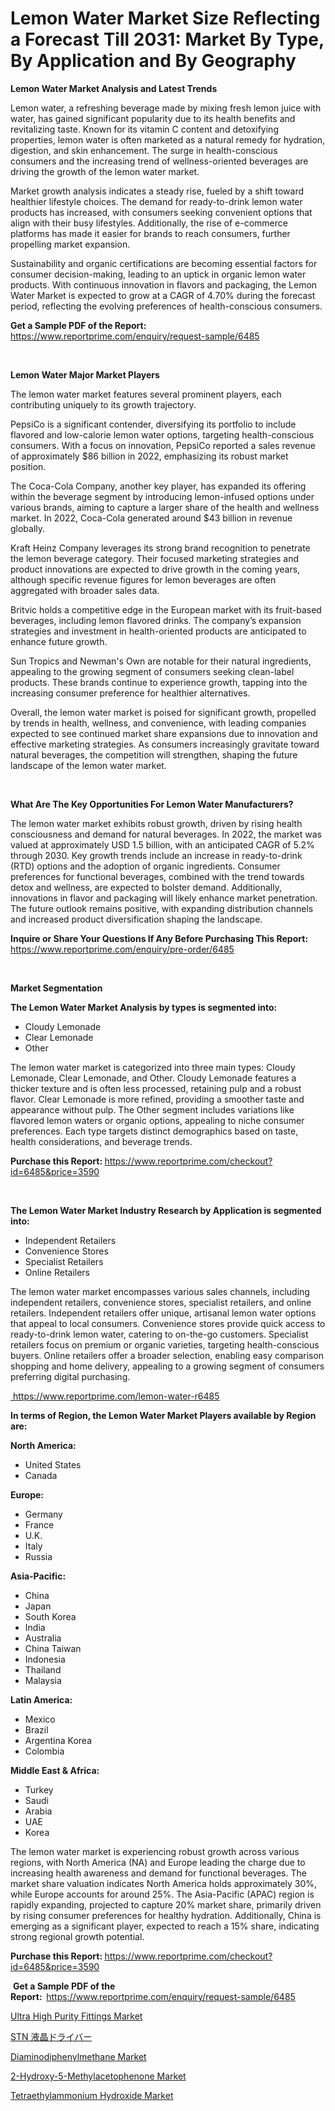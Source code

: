 <p><h1>Lemon Water Market Size Reflecting a Forecast Till 2031: Market By Type, By Application and By Geography</h1></p><p><strong>Lemon Water Market Analysis and Latest Trends</strong></p>
<p><p>Lemon water, a refreshing beverage made by mixing fresh lemon juice with water, has gained significant popularity due to its health benefits and revitalizing taste. Known for its vitamin C content and detoxifying properties, lemon water is often marketed as a natural remedy for hydration, digestion, and skin enhancement. The surge in health-conscious consumers and the increasing trend of wellness-oriented beverages are driving the growth of the lemon water market.</p><p>Market growth analysis indicates a steady rise, fueled by a shift toward healthier lifestyle choices. The demand for ready-to-drink lemon water products has increased, with consumers seeking convenient options that align with their busy lifestyles. Additionally, the rise of e-commerce platforms has made it easier for brands to reach consumers, further propelling market expansion.</p><p>Sustainability and organic certifications are becoming essential factors for consumer decision-making, leading to an uptick in organic lemon water products. With continuous innovation in flavors and packaging, the Lemon Water Market is expected to grow at a CAGR of 4.70% during the forecast period, reflecting the evolving preferences of health-conscious consumers.</p></p>
<p><strong>Get a Sample PDF of the Report:&nbsp;</strong> <a href="https://www.reportprime.com/enquiry/request-sample/6485">https://www.reportprime.com/enquiry/request-sample/6485</a></p>
<p>&nbsp;</p>
<p><strong>Lemon Water Major Market Players</strong></p>
<p><p>The lemon water market features several prominent players, each contributing uniquely to its growth trajectory. </p><p>PepsiCo is a significant contender, diversifying its portfolio to include flavored and low-calorie lemon water options, targeting health-conscious consumers. With a focus on innovation, PepsiCo reported a sales revenue of approximately $86 billion in 2022, emphasizing its robust market position. </p><p>The Coca-Cola Company, another key player, has expanded its offering within the beverage segment by introducing lemon-infused options under various brands, aiming to capture a larger share of the health and wellness market. In 2022, Coca-Cola generated around $43 billion in revenue globally.</p><p>Kraft Heinz Company leverages its strong brand recognition to penetrate the lemon beverage category. Their focused marketing strategies and product innovations are expected to drive growth in the coming years, although specific revenue figures for lemon beverages are often aggregated with broader sales data.</p><p>Britvic holds a competitive edge in the European market with its fruit-based beverages, including lemon flavored drinks. The company’s expansion strategies and investment in health-oriented products are anticipated to enhance future growth.</p><p>Sun Tropics and Newman's Own are notable for their natural ingredients, appealing to the growing segment of consumers seeking clean-label products. These brands continue to experience growth, tapping into the increasing consumer preference for healthier alternatives.</p><p>Overall, the lemon water market is poised for significant growth, propelled by trends in health, wellness, and convenience, with leading companies expected to see continued market share expansions due to innovation and effective marketing strategies. As consumers increasingly gravitate toward natural beverages, the competition will strengthen, shaping the future landscape of the lemon water market.</p></p>
<p>&nbsp;</p>
<p><strong>What Are The Key Opportunities For Lemon Water Manufacturers?</strong></p>
<p><p>The lemon water market exhibits robust growth, driven by rising health consciousness and demand for natural beverages. In 2022, the market was valued at approximately USD 1.5 billion, with an anticipated CAGR of 5.2% through 2030. Key growth trends include an increase in ready-to-drink (RTD) options and the adoption of organic ingredients. Consumer preferences for functional beverages, combined with the trend towards detox and wellness, are expected to bolster demand. Additionally, innovations in flavor and packaging will likely enhance market penetration. The future outlook remains positive, with expanding distribution channels and increased product diversification shaping the landscape.</p></p>
<p><strong>Inquire or Share Your Questions If Any Before Purchasing This Report:</strong> <a href="https://www.reportprime.com/enquiry/pre-order/6485">https://www.reportprime.com/enquiry/pre-order/6485</a></p>
<p>&nbsp;</p>
<p><strong>Market Segmentation</strong></p>
<p><strong>The Lemon Water Market Analysis by types is segmented into:</strong></p>
<p><ul><li>Cloudy Lemonade</li><li>Clear Lemonade</li><li>Other</li></ul></p>
<p><p>The lemon water market is categorized into three main types: Cloudy Lemonade, Clear Lemonade, and Other. Cloudy Lemonade features a thicker texture and is often less processed, retaining pulp and a robust flavor. Clear Lemonade is more refined, providing a smoother taste and appearance without pulp. The Other segment includes variations like flavored lemon waters or organic options, appealing to niche consumer preferences. Each type targets distinct demographics based on taste, health considerations, and beverage trends.</p></p>
<p><strong>Purchase this Report:&nbsp;</strong><a href="https://www.reportprime.com/checkout?id=6485&price=3590">https://www.reportprime.com/checkout?id=6485&price=3590</a></p>
<p>&nbsp;</p>
<p><strong>The Lemon Water Market Industry Research by Application is segmented into:</strong></p>
<p><ul><li>Independent Retailers</li><li>Convenience Stores</li><li>Specialist Retailers</li><li>Online Retailers</li></ul></p>
<p><p>The lemon water market encompasses various sales channels, including independent retailers, convenience stores, specialist retailers, and online retailers. Independent retailers offer unique, artisanal lemon water options that appeal to local consumers. Convenience stores provide quick access to ready-to-drink lemon water, catering to on-the-go customers. Specialist retailers focus on premium or organic varieties, targeting health-conscious buyers. Online retailers offer a broader selection, enabling easy comparison shopping and home delivery, appealing to a growing segment of consumers preferring digital purchasing.</p></p>
<p><a href="https://www.reportprime.com/lemon-water-r6485">&nbsp;https://www.reportprime.com/lemon-water-r6485</a></p>
<p><strong>In terms of Region, the Lemon Water Market Players available by Region are:</strong></p>
<p>
    <p> <strong> North America: </strong>
        <ul>
            <li>United States</li>
            <li>Canada</li>
        </ul>
        </p> 
    <p> <strong> Europe: </strong>
        <ul>
            <li>Germany</li>
            <li>France</li>
            <li>U.K.</li>
            <li>Italy</li>
            <li>Russia</li>
        </ul>
        </p> 
    <p> <strong> Asia-Pacific: </strong>
        <ul>
            <li>China</li>
            <li>Japan</li>
            <li>South Korea</li>
            <li>India</li>
            <li>Australia</li>
            <li>China Taiwan</li>
            <li>Indonesia</li>
            <li>Thailand</li>
            <li>Malaysia</li>
        </ul>
        </p> 
    <p> <strong> Latin America: </strong>
        <ul>
            <li>Mexico</li>
            <li>Brazil</li>
            <li>Argentina Korea</li>
            <li>Colombia</li>
        </ul>
        </p> 
    <p> <strong> Middle East & Africa: </strong>
        <ul>
            <li>Turkey</li>
            <li>Saudi</li>
            <li>Arabia</li>
            <li>UAE</li>
            <li>Korea</li>
        </ul>
    </p>
    </p>
<p><p>The lemon water market is experiencing robust growth across various regions, with North America (NA) and Europe leading the charge due to increasing health awareness and demand for functional beverages. The market share valuation indicates North America holds approximately 30%, while Europe accounts for around 25%. The Asia-Pacific (APAC) region is rapidly expanding, projected to capture 20% market share, primarily driven by rising consumer preferences for healthy hydration. Additionally, China is emerging as a significant player, expected to reach a 15% share, indicating strong regional growth potential.</p></p>
<p><strong>Purchase this Report: </strong><a href="https://www.reportprime.com/checkout?id=6485&price=3590">https://www.reportprime.com/checkout?id=6485&price=3590</a></p>
<p>&nbsp;<strong>Get a Sample PDF of the Report:&nbsp;&nbsp;</strong><a href="https://www.reportprime.com/enquiry/request-sample/6485">https://www.reportprime.com/enquiry/request-sample/6485</a></p>
<p><strong></strong></p>
<p><p><a href="https://www.linkedin.com/pulse/market-forecast-global-ultra-high-purity-fittings-trends-impact-aumbe?trackingId=2XFJ%2BNbVRvOLEGnBKdPEDw%3D%3D">Ultra High Purity Fittings Market</a></p><p><a href="https://medium.com/@susanjprice2023/%E3%82%B0%E3%83%AD%E3%83%BC%E3%83%90%E3%83%ABstn-lcd%E3%83%89%E3%83%A9%E3%82%A4%E3%83%90%E5%B8%82%E5%A0%B4%E3%81%AE%E7%8A%B6%E6%B3%81-%E5%B0%86%E6%9D%A5%E3%81%AE%E3%83%88%E3%83%AC%E3%83%B3%E3%83%89%E3%81%A8%E5%B8%82%E5%A0%B4%E6%88%A6%E7%95%A5%E7%9A%84%E4%BA%88%E6%B8%AC-2024%E5%B9%B4-2031%E5%B9%B4-2dbddbfa6e8f">STN 液晶ドライバー</a></p><p><a href="https://medium.com/@dylanmarshall42/how-regional-and-global-trends-are-shaping-the-diaminodiphenylmethane-market-for-the-year-8ddbdc497b22">Diaminodiphenylmethane Market</a></p><p><a href="https://issuu.com/reportprime-2/docs/2-hydroxy-5-methylacetophenone-mark_d7029a2b7d8757">2-Hydroxy-5-Methylacetophenone Market</a></p><p><a href="https://medium.com/@dylanmarshall42/global-tetraethylammonium-hydroxide-market-trends-forecasts-and-market-strategic-analysis-750fa6736cdb">Tetraethylammonium Hydroxide Market</a></p></p>